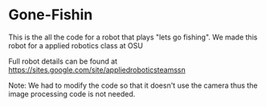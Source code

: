 # Gone-Fishin

This is the all the code for a robot that plays "lets go fishing". We made this robot for a applied robotics class at OSU

Full robot details can be found at https://sites.google.com/site/appliedroboticsteamssn

Note: We had to modify the code so that it doesn't use the camera thus the image processing code is not needed.

